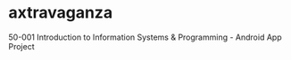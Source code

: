 axtravaganza
============

50-001 Introduction to Information Systems &amp; Programming - Android App Project
